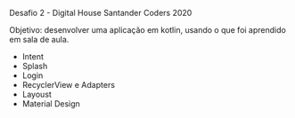 Desafio 2 - Digital House Santander Coders 2020

Objetivo: desenvolver uma aplicação em kotlin, usando o que foi aprendido em sala de aula.
- Intent
- Splash
- Login
- RecyclerView e Adapters
- Layoust
- Material Design
